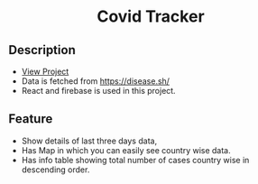 <h1 align="center">Covid Tracker</h1>

## Description
- <a href="https://covid-tracker-f2f0e.web.app/">View Project</a>
- Data is fetched from https://disease.sh/
- React and firebase is used in this project.

## Feature
- Show details of last three days data,
- Has Map in which you can easily see country wise data.
- Has info table showing total number of cases country wise in descending order.
